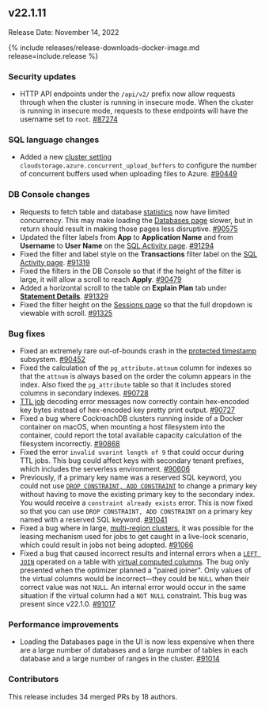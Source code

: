 ## v22.1.11

Release Date: November 14, 2022

{% include releases/release-downloads-docker-image.md release=include.release %}

<h3 id="v22-1-11-security-updates">Security updates</h3>

- HTTP API endpoints under the `/api/v2/` prefix now allow requests through when the cluster is running in insecure mode. When the cluster is running in insecure mode, requests to these endpoints will have the username set to `root`. [#87274][#87274]

<h3 id="v22-1-11-sql-language-changes">SQL language changes</h3>

- Added a new [cluster setting](../v22.1/cluster-settings.html) `cloudstorage.azure.concurrent_upload_buffers` to configure the number of concurrent buffers used when uploading files to Azure. [#90449][#90449]

<h3 id="v22-1-11-db-console-changes">DB Console changes</h3>

- Requests to fetch table and database [statistics](../v22.1/cost-based-optimizer.html#table-statistics) now have limited concurrency. This may make loading the [Databases page](../v22.1/ui-databases-page.html) slower, but in return should result in making those pages less disruptive. [#90575][#90575]
- Updated the filter labels from **App** to **Application Name** and from **Username** to **User Name** on the [SQL Activity page](../v22.1/ui-overview.html#sql-activity). [#91294][#91294]
- Fixed the filter and label style on the **Transactions** filter label on the [SQL Activity page](../v22.1/ui-overview.html#sql-activity). [#91319][#91319]
- Fixed the filters in the DB Console so that if the height of the filter is large, it will allow a scroll to reach **Apply**. [#90479][#90479]
- Added a horizontal scroll to the table on **Explain Plan** tab under [**Statement Details**](../v22.1/ui-statements-page.html). [#91329][#91329]
- Fixed the filter height on the [Sessions page](../v22.1/ui-sessions-page.html) so that the full dropdown is viewable with scroll. [#91325][#91325]

<h3 id="v22-1-11-bug-fixes">Bug fixes</h3>

- Fixed an extremely rare out-of-bounds crash in the [protected timestamp](../v22.1/architecture/storage-layer.html#protected-timestamps) subsystem. [#90452][#90452]
- Fixed the calculation of the `pg_attribute.attnum` column for indexes so that the `attnum` is always based on the order the column appears in the index. Also fixed the `pg_attribute` table so that it includes stored columns in secondary indexes. [#90728][#90728]
- [TTL job](../v22.1/row-level-ttl.html#view-scheduled-ttl-jobs) decoding error messages now correctly contain hex-encoded key bytes instead of hex-encoded key pretty print output. [#90727][#90727]
- Fixed a bug where CockroachDB clusters running inside of a Docker container on macOS, when mounting a host filesystem into the container, could report the total available capacity calculation of the filesystem incorrectly. [#90868][#90868]
- Fixed the error `invalid uvarint length of 9` that could occur during TTL jobs. This bug could affect keys with secondary tenant prefixes, which includes the serverless environment. [#90606][#90606]
- Previously, if a primary key name was a reserved SQL keyword, you could not use [`DROP CONSTRAINT, ADD CONSTRAINT`](../v22.1/drop-constraint.html#drop-and-add-a-primary-key-constraint) to change a primary key without having to move the existing primary key to the secondary index. You would receive a `constraint already exists` error. This is now fixed so that you can use `DROP CONSTRAINT, ADD CONSTRAINT` on a primary key named with a reserved SQL keyword. [#91041][#91041]
- Fixed a bug where in large, [multi-region clusters](../v22.1/multiregion-overview.html), it was possible for the leasing mechanism used for jobs to get caught in a live-lock scenario, which could result in jobs not being adopted. [#91066][#91066]
- Fixed a bug that caused incorrect results and internal errors when a [`LEFT JOIN`](../v22.1/joins.html) operated on a table with [virtual computed columns](../v22.1/computed-columns.html). The bug only presented when the optimizer planned a "paired joiner". Only values of the virtual columns would be incorrect—they could be `NULL` when their correct value was not `NULL`. An internal error would occur in the same situation if the virtual column had a `NOT NULL` constraint. This bug was present since v22.1.0. [#91017][#91017]

<h3 id="v22-1-11-performance-improvements">Performance improvements</h3>

- Loading the Databases page in the UI is now less expensive when there are a large number of databases and a large number of tables in each database and a large number of ranges in the cluster. [#91014][#91014]

<h3 id="v22-1-11-contributors">Contributors</h3>

This release includes 34 merged PRs by 18 authors.

[#87274]: https://github.com/cockroachdb/cockroach/pull/87274
[#90449]: https://github.com/cockroachdb/cockroach/pull/90449
[#90452]: https://github.com/cockroachdb/cockroach/pull/90452
[#90479]: https://github.com/cockroachdb/cockroach/pull/90479
[#90575]: https://github.com/cockroachdb/cockroach/pull/90575
[#90606]: https://github.com/cockroachdb/cockroach/pull/90606
[#90727]: https://github.com/cockroachdb/cockroach/pull/90727
[#90728]: https://github.com/cockroachdb/cockroach/pull/90728
[#90868]: https://github.com/cockroachdb/cockroach/pull/90868
[#91014]: https://github.com/cockroachdb/cockroach/pull/91014
[#91017]: https://github.com/cockroachdb/cockroach/pull/91017
[#91041]: https://github.com/cockroachdb/cockroach/pull/91041
[#91066]: https://github.com/cockroachdb/cockroach/pull/91066
[#91294]: https://github.com/cockroachdb/cockroach/pull/91294
[#91319]: https://github.com/cockroachdb/cockroach/pull/91319
[#91325]: https://github.com/cockroachdb/cockroach/pull/91325
[#91329]: https://github.com/cockroachdb/cockroach/pull/91329

